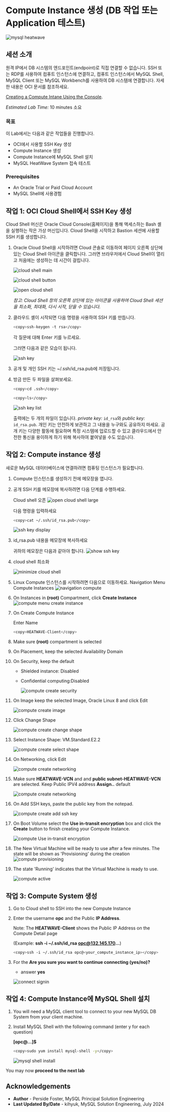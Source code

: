 # Compute Instance 생성 (DB 작업 또는 Application 테스트)

![mysql heatwave](./images/mysql-heatwave-logo.jpg "mysql heatwave")

## 세션 소개

원격 IP에서 DB 시스템의 엔드포인트(endpoint)로 직접 연결할 수 없습니다. SSH 또는 RDP를 사용하여 컴퓨트 인스턴스에 연결하고, 컴퓨트 인스턴스에서 MySQL Shell, MySQL Client 또는 MySQL Workbench를 사용하여 DB 시스템에 연결합니다. 자세한 내용은 OCI 문서를 참조하세요.

[Creating a Compute Intane Using the Console](
https://docs.oracle.com/en-us/iaas/Content/Compute/Tasks/launchinginstance.htm).


_Estimated Lab Time:_ 10 minutes 소요

### 목표

이 Lab에서는 다음과 같은 작업들을 진행합니다.
- OCI에서 사용할 SSH Key 생성
- Compute Instance 생성
- Compute Instance에 MySQL Shell 설치
- MySQL HeatWave System 접속 테스트


### Prerequisites

- An Oracle Trial or Paid Cloud Account
- MySQL Shell에 사용경험

## 작업 1: OCI Cloud Shell에서 SSH Key 생성

Cloud Shell 머신은 Oracle Cloud Console(홈페이지)을 통해 액세스하는 Bash 셸을 실행하는 작은 가상 머신입니다. Cloud Shell을 시작하고 Bastion 세션에 사용할 SSH 키를 생성합니다.

1. Oracle Cloud Shell을 시작하려면 Cloud 콘솔로 이동하여 페이지 오른쪽 상단에 있는 Cloud Shell 아이콘을 클릭합니다. 그러면 브라우저에서 Cloud Shell이 ​​열리고 처음에는 생성하는 데 시간이 걸립니다.

    ![cloud shell main](./images/cloud-shell.png  "cloud shell main " )

    ![cloud shell button](./images/cloud-shell-setup.png  "cloud shell button " )

    ![open cloud shell](./images/cloud-shell-open.png "open cloud shell" )

    _참고: Cloud Shell 창의 오른쪽 상단에 있는 아이콘을 사용하여 Cloud Shell 세션을 최소화, 최대화, 다시 시작, 닫을 수 있습니다._

2. 클라우드 셸이 시작되면 다음 명령을 사용하여 SSH 키를 만듭니다.

    ```bash
    <copy>ssh-keygen -t rsa</copy>
    ```

    각 질문에 대해 Enter 키를 누르세요.

    그러면 다음과 같은 모습이 됩니다.

    ![ssh key](./images/ssh-key-show.png "ssh key show")

3. 공개 및 개인 SSH 키는 ~/.ssh/id_rsa.pub에 저장됩니다.

4. 방금 만든 두 파일을 살펴보세요.

    ```bash
    <copy>cd .ssh</copy>
    ```

    ```bash
    <copy>ls</copy>
    ```

    ![ssh key list ](./images/shh-key-list.png "shh key list")

    출력에는 두 개의 파일이 있습니다. *private key:* `id_rsa`와 *public key:* `id_rsa.pub`. 개인 키는 안전하게 보관하고 그 내용을 누구와도 공유하지 마세요. 공개 키는 다양한 활동에 필요하며 특정 시스템에 업로드할 수 있고 클라우드에서 안전한 통신을 용이하게 하기 위해 복사하여 붙여넣을 수도 있습니다.

## 작업 2: Compute instance 생성

새로운 MySQL 데이터베이스에 연결하려면 컴퓨팅 인스턴스가 필요합니다.

1. Compute 인스턴스를 생성하기 전에 메모장을 엽니다.

2. 공개 SSH 키를 메모장에 복사하려면 다음 단계를 수행하세요.

    Cloud shell 오픈
    ![open cloud shell large](./images/cloud-shell-open-large.png "open cloud shell large ")

    다음 명령을 입력하세요

    ```bash
    <copy>cat ~/.ssh/id_rsa.pub</copy>
    ```

    ![ssh key display](./images/ssh-key-display.png "ssh key display ") 

3. id_rsa.pub 내용을 메모장에 복사하세요

    귀하의 메모장은 다음과 같아야 합니다.
    ![show ssh key](./images/notepad-rsa-key.png "show ssh key")  

4. cloud shell 최소화

    ![minimize cloud shell](./images/ssh-key-display-minimize.png "minimize cloud shell")  

5. Linux Compute 인스턴스를 시작하려면 다음으로 이동하세요.
    Navigation Menu
    Compute
    Instances
    ![navigation compute](./images/navigation-compute.png "navigation compute")

6. On Instances in **(root)** Compartment, click  **Create Instance**
    ![compute menu create instance](./images/compute-menu-create-instance.png "ccompute menu create instance ")

7. On Create Compute Instance 

    Enter Name

    ```bash
    <copy>HEATWAVE-Client</copy>
    ```

8. Make sure **(root)** compartment is selected 

9. On Placement, keep the selected Availability Domain

10. On Security, keep the default

    - Shielded instance: Disabled
    - Confidential computing:Disabled

      ![compute create security](./images/compute-create-security.png "compute create security ") 

11. On Image  keep the selected Image, Oracle Linux 8 and click Edit

      ![compute create image](./images/compute-create-image.png "compute create image ")  

12. Click Change Shape

      ![compute create change shape](./images/compute-create-change-shape.png "compute create change shape")  

13. Select Instance Shape: VM.Standard.E2.2

      ![compute create select shape](./images/compute-create-select-shape.png "compute create select shape")  

14. On Networking, click Edit

      ![compute create networking](./images/compute-create-networking.png "compute create networking ")  

15. Make sure **HEATWAVE-VCN**  and  and  **public subnet-HEATWAVE-VCN** are selected. Keep Public IPV4 address **Assign..** default

      ![compute create networking](./images/compute-create-networking-select.png "compute create networking ")

16. On Add SSH keys, paste the public key from the notepad.
  
    ![compute create add ssh key](./images/compute-create-add-ssh-key.png "compute create add ssh key ")

17. On Boot Volume select the **Use in-transit encryption** box and click the **Create** button to finish creating your Compute Instance.

    ![compute Use in-transit encryption](./images/compute-create-boot-volume.png "compute Use in-transit encryption")

18. The New Virtual Machine will be ready to use after a few minutes. The state will be shown as 'Provisioning' during the creation
    ![compute provisioning](./images/compute-provisioning.png "compute provisioning ")

19. The state 'Running' indicates that the Virtual Machine is ready to use.

    ![compute active](./images/compute-active.png "compute active")

## 작업 3: Compute System 생성

1. Go to Cloud shell to SSH into the new Compute Instance

2. Enter the username **opc** and the Public **IP Address**.

    Note: The **HEATWAVE-Client**  shows the  Public IP Address on the Compute Detail page

    (Example: **ssh -i ~/.ssh/id_rsa opc@132.145.170...**) 

    ```bash
    <copy>ssh -i ~/.ssh/id_rsa opc@<your_compute_instance_ip></copy>
    ```

3. For the **Are you sure you want to continue connecting (yes/no)?**
    - answer **yes**

    ![connect signin](./images/connect-first-signin.png "connect signin ")

## 작업 4: Compute Instance에 MySQL Shell 설치

1. You will need a MySQL client tool to connect to your new MySQL DB System from your client machine.

2. Install MySQL Shell with the following command (enter y for each question)

    **[opc@…]$**

    ```bash
    <copy>sudo yum install mysql-shell -y</copy>
    ```

    ![mysql shell install](./images/mysql-install-shell.png "mysql shell install ")


You may now **proceed to the next lab**

## Acknowledgements

- **Author** - Perside Foster, MySQL Principal Solution Engineering
- **Last Updated By/Date** - kihyuk, MySQL Solution Engineering, July 2024
